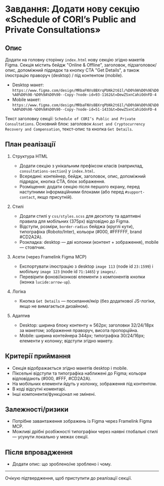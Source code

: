 # Завдання: Додати нову секцію «Schedule of CORI’s Public and Private Consultations»

## Опис
Додати на головну сторінку `index.html` нову секцію згідно макетів Figma. Секція містить бейдж "Online & Offline", заголовок, підзаголовок/опис, допоміжний підрядок та кнопку CTA "Get Details", а також ілюстрацію праворуч (desktop) / під контентом (mobile).

- Desktop макет: `https://www.figma.com/design/MRbaFNVs8BXrqPbNk2t61l/%D0%9A%D0%9E%D0%A0%D0%98-%D0%9A%D0%90--Copy-?node-id=93-1162&t=DewZSxnCahiOdnFD-4`
- Mobile макет: `https://www.figma.com/design/MRbaFNVs8BXrqPbNk2t61l/%D0%9A%D0%9E%D0%A0%D0%98-%D0%9A%D0%90--Copy-?node-id=51-1433&t=DewZSxnCahiOdnFD-4`

Текст заголовку секції: `Schedule of CORI’s Public and Private Consultations`.
Основний блок: заголовок `Asset and Cryptocurrency Recovery and Compensation`, текст-опис та кнопка `Get Details`.

## План реалізації
1. Структура HTML
   - Додати секцію з унікальним префіксом класів (наприклад, `consultations-section`) у `index.html`.
   - Всередині: контейнер, бейдж, заголовок, опис, допоміжний підрядок, кнопка CTA, блок зображення.
   - Розміщення: додати секцію після першого екрану, перед наступними інформаційними блоками (або перед `#support-contact`, якщо присутній).

2. Стилі
   - Додати стилі у `css/styles.scss` для десктопу та адаптивні правила для мобільних (375px) відповідно до Figma.
   - Відступи, розміри, `border-radius` бейджа (круглі кути), типографіка (Roboto/Inter), кольори (#000, #FFFFFF, brand #CD2A2A).
   - Розкладка: desktop — дві колонки (контент + зображення), mobile — стовпчик.

3. Асети (через Framelink Figma MCP)
   - Експортувати ілюстрацію з desktop `image 113` (node id `23:1599`) і мобільну `image 123` (node id `71:1465`) у `images/`.
   - Перевірити фонові/іконкові елементи з компонентів кнопки (іконка `lucide:arrow-up`).

4. Логіка
   - Кнопка `Get Details` — посилання/якір (без додаткової JS-логіки, якщо не вимагається дизайном).

5. Адаптив
   - Desktop: ширина блоку контенту ≈ 562px; заголовки 32/24/18px за макетом; зображення праворуч, висота пропорційна.
   - Mobile: ширина контейнера 344px; типографіка 30/24/16px; елементи у колонку; відступи згідно макету.

## Критерії приймання
- Секція відображається згідно макетів desktop і mobile.
- Піксельні відступи та типографіка наближені до Figma; кольори відповідають (#000, #FFF, #CD2A2A).
- На мобільних елементи йдуть у колонку, зображення під контентом.
- В коді відсутні коментарі.
- Інші компоненти/функціонал не змінені.

## Залежності/ризики
- Потрібне завантаження зображень із Figma через Framelink Figma MCP.
- Можливі дрібні розбіжності типографіки через наявні глобальні стилі — усунути локально у межах секції.

## Після впровадження
- Додати опис: що зроблено/не зроблено і чому.

---
Очікую підтвердження, щоб приступити до реалізації секції.


